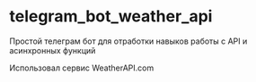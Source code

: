 # telegram_bot_weather_api
Простой телеграм бот для отработки навыков работы с API и асинхронных функций

Использовал сервис WeatherAPI.com
